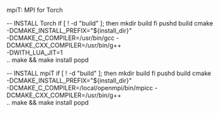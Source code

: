 mpiT: MPI for Torch

-- INSTALL Torch
if [ ! -d "build" ]; then mkdir build
fi
pushd build
cmake \
    -DCMAKE_INSTALL_PREFIX="${install_dir}" \
    -DCMAKE_C_COMPILER=/usr/bin/gcc -DCMAKE_CXX_COMPILER=/usr/bin/g++ \
    -DWITH_LUA_JIT=1 \
    ..
make && make install
popd

-- INSTALL mpiT
if [ ! -d "build" ]; then mkdir build
fi
pushd build
cmake \
    -DCMAKE_INSTALL_PREFIX="${install_dir}" \
    -DCMAKE_C_COMPILER=/local/openmpi/bin/mpicc -DCMAKE_CXX_COMPILER=/usr/bin/g++ \
    ..
make && make install
popd


